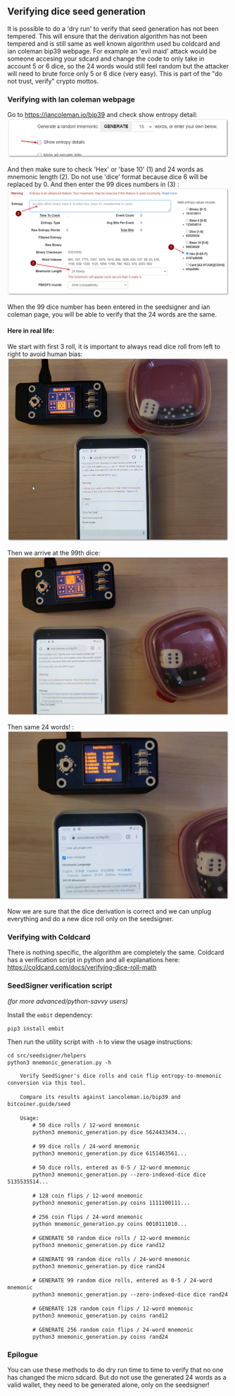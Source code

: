 ## Verifying dice seed generation 

It is possible to do a 'dry run' to verify that seed generation has not been tempered.
This will ensure that the derivation algorithm has not been tempered and is still same as well known algorithm used bu coldcard and ian coleman bip39 webpage.
For example an 'evil maid' attack would be someone accesing your sdcard and change the code to only take in account 5 or 6 dice, so the 24 words would still feel random but the attacker will need to brute force only 5 or 6 dice (very easy).
This is part of the "do not trust, verify" crypto mottos.

### Verifying with Ian coleman webpage

Go to https://iancoleman.io/bip39 and check show entropy detail:
<img src="img/dice_entr.png">

And then make sure to check 'Hex' or 'base 10' (1) and 24 words as mnemonic length (2).
Do not use 'dice' format because dice 6 will be replaced by 0.
And then enter the 99 dices numbers in (3) :
<img src="img/dice_type.png">

When the 99 dice number has been entered in the seedsigner and ian coleman page, you will be able to verify that the 24 words are the same.


#### Here in real life:

We start with first 3 roll, it is important to always read dice roll from left to right to avoid human bias:
<img src="img/dice_pic1.png">

Then we arrive at the 99th dice:
<img src="img/dice_pic2.png">

Then same 24 words! :
<img src="img/dice_pic3.png">

Now we are sure that the dice derivation is correct and we can unplug everything and do a new dice roll only on the seedsigner.

### Verifying with Coldcard

There is nothing specific, the algorithm are completely the same. Coldcard has a verification script in python and all explanations here:
https://coldcard.com/docs/verifying-dice-roll-math

### SeedSigner verification script
_(for more advanced/python-savvy users)_

Install the `embit` dependency:
```
pip3 install embit
```

Then run the utility script with `-h` to view the usage instructions:
```
cd src/seedsigner/helpers
python3 mnemonic_generation.py -h
```

```
    Verify SeedSigner's dice rolls and coin flip entropy-to-mnemonic conversion via this tool.

    Compare its results against iancoleman.io/bip39 and bitcoiner.guide/seed

    Usage:
        # 50 dice rolls / 12-word mnemonic
        python3 mnemonic_generation.py dice 5624433434...
        
        # 99 dice rolls / 24-word mnemonic
        python3 mnemonic_generation.py dice 6151463561...

        # 50 dice rolls, entered as 0-5 / 12-word mnemonic
        python3 mnemonic_generation.py --zero-indexed-dice dice 5135535514...

        # 128 coin flips / 12-word mnemonic
        python3 mnemonic_generation.py coins 1111100111...

        # 256 coin flips / 24-word mnemonic
        python mnemonic_generation.py coins 0010111010...

        # GENERATE 50 random dice rolls / 12-word mnemonic
        python3 mnemonic_generation.py dice rand12

        # GENERATE 99 random dice rolls / 24-word mnemonic
        python3 mnemonic_generation.py dice rand24

        # GENERATE 99 random dice rolls, entered as 0-5 / 24-word mnemonic
        python3 mnemonic_generation.py --zero-indexed-dice dice rand24

        # GENERATE 128 random coin flips / 12-word mnemonic
        python3 mnemonic_generation.py coins rand12

        # GENERATE 256 random coin flips / 24-word mnemonic
        python3 mnemonic_generation.py coins rand24
```


### Epilogue
You can use these methods to do dry run time to time to verify that no one has changed the micro sdcard. But do not use the generated 24 words as a valid wallet, they need to be generated alone, only on the seedsigner!
